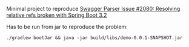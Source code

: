 Minimal project to reproduce [Swagger Parser Issue #2080: Resolving relative refs broken with Spring Boot 3.2](https://github.com/swagger-api/swagger-parser/issues/2080)

Has to be run from jar to reproduce the problem:
```shell
./gradlew bootJar && java -jar build/libs/demo-0.0.1-SNAPSHOT.jar
```
